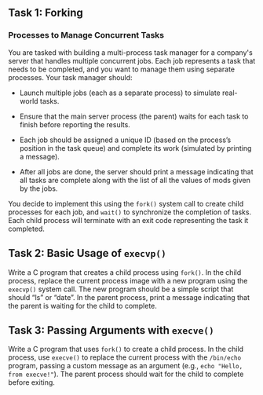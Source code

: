 ## Task 1: Forking
### Processes to Manage Concurrent Tasks

You are tasked with building a multi-process task manager for a company's server
that handles multiple concurrent jobs. Each job represents a task that needs to
be completed, and you want to manage them using separate processes. Your task
manager should:

- Launch multiple jobs (each as a separate process) to simulate real-world tasks.

- Ensure that
the main server process (the parent) waits for each task to
finish before reporting the results.

- Each job should be
assigned a unique ID (based on the process’s position in the
task queue) and complete its work (simulated by printing a message).

- After all jobs are
done, the server should print a message indicating that all tasks are complete along
with the list of all the values of mods given by the jobs.

You decide to
implement this using the `fork()` system call to create child processes
for each job, and `wait()` to synchronize the completion of
tasks. Each child process will terminate with an exit code representing the
task it completed.

## Task 2: Basic Usage of `execvp()`


Write a C
program that creates a child process using `fork()`. In the child process,
replace the current process image with a new program using the `execvp()`
system call. The new program should be a simple script that should “ls” or
“date”. In the parent process, print a message indicating that the parent is
waiting for the child to complete.

## Task 3: Passing Arguments with `execve()`

Write a C
program that uses `fork()` to create a child process. In the child process, use
`execve()` to replace the current process with the `/bin/echo` program, passing
a custom message as an argument (e.g., `echo "Hello, from execve!"`).
The parent process should wait for the child to complete before exiting.